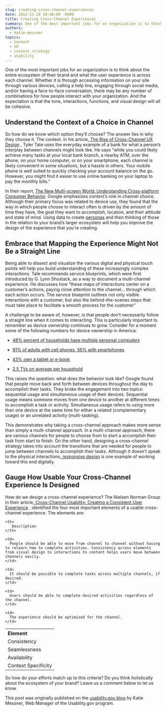 ```yaml
---
slug: creating-cross-channel-experiences
date: 2013-11-18 10:40:09 -0400
title: Creating Cross-Channel Experiences
summary: One of the most important jobs for an organization is to think about the entire ecosystem of their brand and what the user experience is across each channel. Whether it is through accessing information on your site through various devices, calling a help line, engaging through social media, and/or having a face-to-face conversation, there may
authors:
  - katie-messner
topics:
  - Content
  - UX
  - content strategy
  - usability
---
```


<p dir="ltr">
  One of the most important jobs for an organization is to think about the entire ecosystem of their brand and what the user experience is across each channel. Whether it is through accessing information on your site through various devices, calling a help line, engaging through social media, and/or having a face-to-face conversation, there may be any number of combinations for how people interact with your organization. And the expectation is that the tone, interactions, functions, and visual design will all be cohesive.
</p>

## Understand the Context of a Choice in Channel

<p dir="ltr">
  So how do we know which option they’ll choose? The answer lies in why they choose it. The context. In his article,<a href="http://uxmatters.com/mt/archives/2011/10/the-rise-of-cross-channel-ux-design.php"> The Rise of Cross-Channel UX Design</a> , Tyler Tate uses the everyday example of a bank for what a person’s interplay between channels might look like. He says “while you could likely achieve many tasks at your local bank branch, a nearby ATM, over the phone, on your home computer, or on your smartphone, each channel is likely convenient in some situations, but a hassle in others. Your mobile phone is well suited to quickly checking your account balance on the go. However, you might find it easier to use online banking on your laptop to pay the monthly bills.”
</p>

In their report, [The New Multi-screen World: Understanding Cross-platform Consumer Behavior](http://services.google.com/fh/files/misc/multiscreenworld_final.pdf). Google emphasizes context’s role in channel choice. Although their primary focus was related to device use, they found that the way in which people choose to interact often is driven by the amount of time they have, the goal they want to accomplish, location, and their attitude and state of mind. Using data to create [personas](http://www.usability.gov/how-to-and-tools/methods/personas.html) and then thinking of those in the relation to your brand’s larger ecosystem will help you improve the design of the experience that you’re creating.

## Embrace that Mapping the Experience Might Not Be a Straight Line

<p dir="ltr">
  Being able to dissect and visualize the various digital and physical touch points will help you build understanding of these increasingly complex interactions. Tate recommends service blueprints, which were first introduced by G. Lynn Shostack, as a way to document a multi-channel experience. He discusses how “these maps of interactions center on a customer’s actions, paying close attention to the channel… through which each action occurs. The service blueprint outlines not only visible interactions with a customer, but also the behind-the-scenes steps that must take place to facilitate a smooth process for the customer”
</p>

<p dir="ltr">
  A challenge to be aware of, however, is that people don’t necessarily follow a straight line when it comes to interacting. This is particularly important to remember as device ownership continues to grow. Consider for a moment some of the following numbers for device ownership in America:
</p>

  * <p dir="ltr">
      <a href="http://blogs.forrester.com/reineke_reitsma/11-04-29-the_data_digest_how_many_us_households_have_multiple_pcs">48% percent of households have multiple personal computers</a>
    </p>

  * <p dir="ltr">
      <a href="http://pewinternet.org/Commentary/2012/February/Pew-Internet-Mobile.aspx">91% of adults with cell phones, 56% with smartphones</a>
    </p>

  * <p dir="ltr">
      <a href="http://www.pewinternet.org/Reports/2013/Tablets-and-ereaders.aspx">43% own a tablet or e-book</a>
    </p>

  * <p dir="ltr">
      <a href="http://www.nielsen.com/us/en/newswire/2011/factsheet-the-u-s-media-universe.html">2.5 TVs on average per household</a>
    </p>

<p dir="ltr">
  This raises the question: what does the behavior look like? Google found that people move back and forth between devices throughout the day to accomplish their tasks. They broke the engagement into two topics: sequential usage and simultaneous usage of their devices. Sequential usage means someone moves from one device to another at different times to accomplish a task or activity. Simultaneous usage refers to using more than one device at the same time for either a related (complementary usage) or an unrelated activity (multi-tasking).
</p>

<p dir="ltr">
  This demonstrates why taking a cross-channel approach makes more sense than simply a multi-channel approach. In a multi-channel approach, there are various channels for people to choose from to start a accomplish their task from start to finish. On the other hand, designing a cross-channel strategy takes into account the transitions that are needed for people to jump between channels to accomplish their tasks. Although it doesn’t speak to the physical interactions,<a href="http://www.usability.gov/get-involved/blog/2013/08/responsive-design-one-site-fits-all.html"> responsive design</a> is one example of working toward this end digitally.
</p>

## Gauge How Usable Your Cross-Channel Experience Is Designed

<p dir="ltr">
  How do we design a cross-channel experience? The Nielsen Norman Group in their article,<a href="http://www.nngroup.com/articles/cross-channel-consistency/"> Cross-Channel Usability: Creating a Consistent User Experience</a> , identified the four most important elements of a usable cross-channel experience. The elements are:
</p>

<table style="width: 600px;text-align: left">
  <tr>
    <th>
      Element
    </th>
    
    <th>
       Description
    </th>
  </tr>
  
  <tr>
    <td>
      Consistency
    </td>
    
    <td>
      People should be able to move from channel to channel without having to relearn how to complete activities. Consistency across elements from visual design to interactions to content helps users move between channels easily.
    </td>
  </tr>
  
  <tr>
    <td>
      Seamlessness
    </td>
    
    <td>
      It should be possible to complete tasks across multiple channels, if desired.
    </td>
  </tr>
  
  <tr>
    <td>
      Availability
    </td>
    
    <td>
      Users should be able to complete desired activities regardless of the channel.
    </td>
  </tr>
  
  <tr>
    <td>
      Context Specificity
    </td>
    
    <td>
      The experience should be optimized for the channel.
    </td>
  </tr>
</table>

<p style="text-align: left">
  So how do your efforts match up to this criteria? Do you think holistically about the ecosystem of your brand? Leave us a comment below to let us know.
</p>

<p style="text-align: left">
  This post was originally published on the <a href="http://www.usability.gov/get-involved/blog/2013/11/creating-cross-channel-experiences.html" target="_blank">usability.gov blog</a> by Katie Messner, Web Manager of the Usability.gov program.
</p>